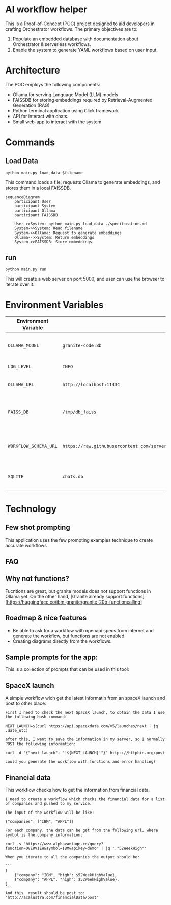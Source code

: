 # AI workflow helper

This is a Proof-of-Concept (POC) project designed to aid developers in crafting
Orchestrator workflows. The primary objectives are to:

1. Populate an embedded database with documentation about Orchestrator & serverless
   workflows.
2. Enable the system to generate YAML workflows based on user input.

# Architecture

The POC employs the following components:

-  Ollama for serving Language Model (LLM) models
-  FAISSDB for storing embeddings required by Retrieval-Augmented Generation
   (RAG)
-  Python terminal application using Click framework
-  API for interact with chats.
-  Small web-app to interact with the system

# Commands

## Load Data

```
python main.py load_data $filename
```

This command loads a file, requests Ollama to generate embeddings, and stores
them in a local FAISSDB.

```mermaid
sequenceDiagram
    participant User
    participant System
    participant Ollama
    participant FAISSDB

    User->>System: python main.py load_data ./specification.md
    System->>System: Read filename
    System->>Ollama: Request to generate embeddings
    Ollama-->>System: Return embeddings
    System->>FAISSDB: Store embeddings
```

## run

```
python main.py run
```

This will create a web server on port 5000, and user can use the browser to
iterate over it.

# Environment Variables

| Environment Variable    | Default Value                                                | Description                                   |
|-------------------------|--------------------------------------------------------------|-----------------------------------------------|
| `OLLAMA_MODEL`          | `granite-code:8b`                                            | Specifies the model used by Ollama.           |
| `LOG_LEVEL`             | `INFO`                                                       | LOG LEVEL information.                        |
| `OLLAMA_URL`            | `http://localhost:11434`                                     | Base URL for Ollama API.                      |
| `FAISS_DB`              | `/tmp/db_faiss`                                              | Path or reference to the local FAISS database.|
| `WORKFLOW_SCHEMA_URL`   | `https://raw.githubusercontent.com/serverlessworkflow/specification/main/schema/workflow.yaml` | URL for the serverless workflow JSON schema. |
| `SQLITE`                | `chats.db`                                                   | path to store previous chats                  |


# Technology

## Few shot prompting

This application uses the few prompting examples technique to create accurate
workflows

## FAQ

## Why not functions?

Fucntions are great, but granite models does not support functions in Ollama
yet. On the other hand, [Granite already support
functions][https://huggingface.co/ibm-granite/granite-20b-functioncalling]


## Roadmap & nice features

- Be able to ask for a workflow with openapi specs from internet and generate
  the workflow, but functions are not enabled.
- Creating diagrams directly from the workflows.


## Sample prompts for the app:

This is a collection of prompts that can be used in this tool:

## SpaceX launch

A simple workflow wich get the latest informatin from an spaceX launch and post
to other place:

~~~
First I need to check the next SpaceX launch, to obtain the data I use the following bash command:

NEXT_LAUNCH=$(curl https://api.spacexdata.com/v5/launches/next | jq .date_utc)

after this, I want to save the information in my server, so I normally POST the following inforamtion:

curl -d '{"next_launch": "'${NEXT_LAUNCH}'"}' https://httpbin.org/post

could you generate the workflow with functions and error handling?
~~~



## Financial data

This workflow checks how to get the information from financial data.

~~~
I need to create a workflow which checks the financial data for a list of companies and pushed to my service.

The input of the workflow will be like:

{"companies": ["IBM", "APPL"]}

For each company, the data can be get from the following url, where symbol is the company information:

curl -s "https://www.alphavantage.co/query?function=OVERVIEW&symbol=IBM&apikey=demo" | jq '."52WeekHigh"'

When you iterate to all the companies the output should be:

```
[
    {"company": "IBM", "high": $52WeekHighValue},
    {"company": "APPL", "high": $52WeekHighValue},
]
```
And this  result should be post to: "http://acalustra.com/financialData/post"
~~~
